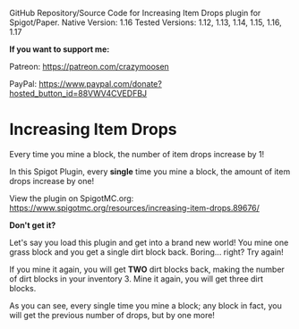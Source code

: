 GitHub Repository/Source Code for Increasing Item Drops plugin for Spigot/Paper.
Native Version: 1.16
Tested Versions: 1.12, 1.13, 1.14, 1.15, 1.16, 1.17 

**If you want to support me:**

Patreon: https://patreon.com/crazymoosen

PayPal: https://www.paypal.com/donate?hosted_button_id=88VWV4CVEDFBJ

# Increasing Item Drops
Every time you mine a block, the number of item drops increase by 1!

In this Spigot Plugin, every **single** time you mine a block, the amount of item drops increase by one!

View the plugin on SpigotMC.org: https://www.spigotmc.org/resources/increasing-item-drops.89676/

**Don't get it?**

Let's say you load this plugin and get into a brand new world!
You mine one grass block and you get a single dirt block back.
Boring... right?
Try again!

If you mine it again, you will get **TWO** dirt blocks back, making the number of dirt blocks in your inventory 3.
Mine it again, you will get three dirt blocks.

As you can see, every single time you mine a block; any block in fact, you will get the previous number of drops, but by one more!

